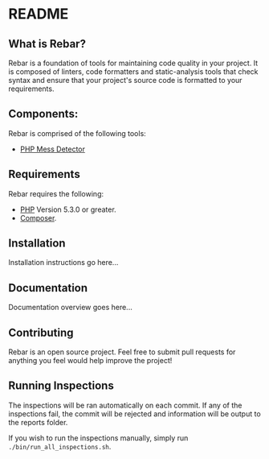README
======

What is Rebar?
-----------------

Rebar is a foundation of tools for maintaining code quality in your project.
It is composed of linters, code formatters and static-analysis tools that check
syntax and ensure that your project's source code is formatted to your
requirements.

Components:
-----------

Rebar is comprised of the following tools:

* [PHP Mess Detector](http://phpmd.org/)

Requirements
------------

Rebar requires the following:

* [PHP](https://secure.php.net/) Version 5.3.0 or greater.
* [Composer](https://getcomposer.org/).

Installation
------------

Installation instructions go here...

Documentation
-------------

Documentation overview goes here...

Contributing
------------

Rebar is an open source project. Feel free to submit pull requests for anything
you feel would help improve the project!

Running Inspections
-------------------

The inspections will be ran automatically on each commit. If any of the
inspections fail, the commit will be rejected and information will be output to
the reports folder.

If you wish to run the inspections manually, simply run
`./bin/run_all_inspections.sh`.

